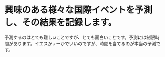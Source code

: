 # 興味のある様々な国際イベントを予測し、その結果を記録します。

予測するのはとても難しいことですが、とても面白いことです。予測には制限時間があります。イエスかノーかでいいのですが、時間を当てるのが本当の予測です。

